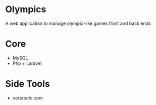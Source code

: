 # Olympics
A web application to manage olympic-like games front and back ends

# Core
- MySQL
- Php + Laravel

# Side Tools
- vertabelo.com
